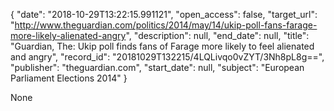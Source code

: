{
  "date": "2018-10-29T13:22:15.991121", 
  "open_access": false, 
  "target_url": "http://www.theguardian.com/politics/2014/may/14/ukip-poll-fans-farage-more-likely-alienated-angry", 
  "description": null, 
  "end_date": null, 
  "title": "Guardian, The: Ukip poll finds fans of Farage more likely to feel alienated and angry", 
  "record_id": "20181029T132215/4LQLivqo0vZYT/3Nh8pL8g==", 
  "publisher": "theguardian.com", 
  "start_date": null, 
  "subject": "European Parliament Elections 2014"
}

None